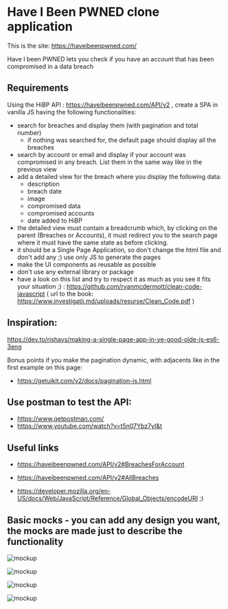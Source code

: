 # Have I Been PWNED clone application

This is the site: https://haveibeenpwned.com/


Have I been PWNED lets you check if you have an account that has been compromised in a data breach

## Requirements


Using the HiBP API : https://haveibeenpwned.com/API/v2 , create a SPA in vanilla JS having the following functionalities:

- search for breaches and display them (with pagination and total number)
  + if nothing was searched for, the default page should display all the breaches
- search by account or email and display if your account was compromised in any breach. List them in the same way like in the previous view
- add a detailed view for the breach where you display the following data:
  + description
  + breach date
  + image
  + compromised data
  + compromised accounts
  + date added to HiBP
- the detailed view must contain a breadcrumb which, by clicking on the parent (Breaches or Accounts), it must redirect you to the search page where it must have the same state as before clicking.
- it should be a Single Page Application, so don't change the html file and don't add any ;) use only JS to generate the pages
- make the UI components as reusable as possible 
- don't use any external library or package
- have a look on this list and try to respect it as much as you see it fits your situation ;) : https://github.com/ryanmcdermott/clean-code-javascript ( url to the book: https://www.investigatii.md/uploads/resurse/Clean_Code.pdf )

## Inspiration:
https://dev.to/rishavs/making-a-single-page-app-in-ye-good-olde-js-es6-3eng

Bonus points if you make the pagination dynamic, with adjacents like in the first example on this page:
- https://getuikit.com/v2/docs/pagination-js.html

## Use postman to test the API:
- https://www.getpostman.com/
- https://www.youtube.com/watch?v=t5n07Ybz7yI&t

## Useful links
- https://haveibeenpwned.com/API/v2#BreachesForAccount
- https://haveibeenpwned.com/API/v2#AllBreaches

- https://developer.mozilla.org/en-US/docs/Web/JavaScript/Reference/Global_Objects/encodeURI ;)


## Basic mocks - you can add any design you want, the mocks are made just to describe the functionality

![mockup](https://gist.github.com/alexonaci/2e433aa8623f310128ef1c6cf8d21766/raw/60ee01b8e1ee15905dcb48ad3cf23f4a61191bb0/Screen%2520Shot%25202019-04-06%2520at%252017.07.06.png)

![mockup](https://gist.github.com/alexonaci/2e433aa8623f310128ef1c6cf8d21766/raw/60ee01b8e1ee15905dcb48ad3cf23f4a61191bb0/Screen%2520Shot%25202019-04-06%2520at%252017.07.15.png)

![mockup](https://gist.github.com/alexonaci/2e433aa8623f310128ef1c6cf8d21766/raw/60ee01b8e1ee15905dcb48ad3cf23f4a61191bb0/Screen%2520Shot%25202019-04-08%2520at%252010.43.50.png)

![mockup](https://gist.github.com/alexonaci/2e433aa8623f310128ef1c6cf8d21766/raw/730095dc43549df9f9d4964e03de07917d668c75/Screen%2520Shot%25202019-04-18%2520at%252013.24.02.png)

